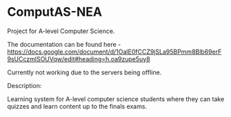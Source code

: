 # ComputAS-NEA

Project for A-level Computer Science.

The documentation can be found here - https://docs.google.com/document/d/1OalE0fCCZ9jSLa95BPmm8Blb69erF9sUCczmlSOUVqw/edit#heading=h.oa9zupe5uy8

Currently not working due to the servers being offline. 

Description:

Learning system for A-level computer science students where they can take quizzes and learn content up to the finals exams.
